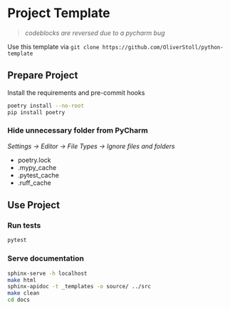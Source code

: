 # Project Template
>*codeblocks are reversed due to a pycharm bug*

Use this template via `git clone https://github.com/OliverStoll/python-template`

## Prepare Project
Install the requirements and pre-commit hooks 
```bash
poetry install --no-root
pip install poetry
```

### Hide unnecessary folder from PyCharm
*Settings -> Editor -> File Types -> Ignore files and folders*
- poetry.lock
- .mypy_cache
- .pytest_cache
- .ruff_cache

## Use Project

### Run tests
```bash
pytest
```

### Serve documentation
```bash
sphinx-serve -h localhost
make html
sphinx-apidoc -t _templates -o source/ ../src
make clean
cd docs
```